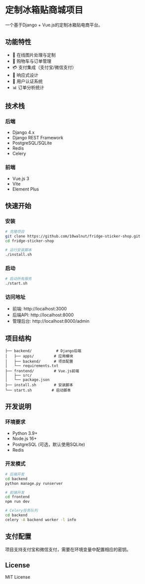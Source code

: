 # 定制冰箱贴商城项目

一个基于Django + Vue.js的定制冰箱贴电商平台。

## 功能特性

- 🎨 在线图片处理与定制
- 🛒 购物车与订单管理
- 💳 支付集成（支付宝/微信支付）
- 📱 响应式设计
- 🔐 用户认证系统
- 📊 订单分析统计

## 技术栈

### 后端
- Django 4.x
- Django REST Framework
- PostgreSQL/SQLite
- Redis
- Celery

### 前端
- Vue.js 3
- Vite
- Element Plus

## 快速开始

### 安装

```bash
# 克隆项目
git clone https://github.com/10walnut/fridge-sticker-shop.git
cd fridge-sticker-shop

# 运行安装脚本
./install.sh
```

### 启动

```bash
# 启动所有服务
./start.sh
```

### 访问地址

- 前端: http://localhost:3000
- 后端API: http://localhost:8000
- 管理后台: http://localhost:8000/admin

## 项目结构

```
├── backend/           # Django后端
│   ├── apps/         # 应用模块
│   ├── backend/      # 项目配置
│   └── requirements.txt
├── frontend/         # Vue.js前端
│   ├── src/
│   └── package.json
├── install.sh        # 安装脚本
└── start.sh         # 启动脚本
```

## 开发说明

### 环境要求

- Python 3.9+
- Node.js 16+
- PostgreSQL (可选，默认使用SQLite)
- Redis

### 开发模式

```bash
# 后端开发
cd backend
python manage.py runserver

# 前端开发
cd frontend
npm run dev

# Celery任务队列
cd backend
celery -A backend worker -l info
```

## 支付配置

项目支持支付宝和微信支付，需要在环境变量中配置相应的密钥。

## License

MIT License